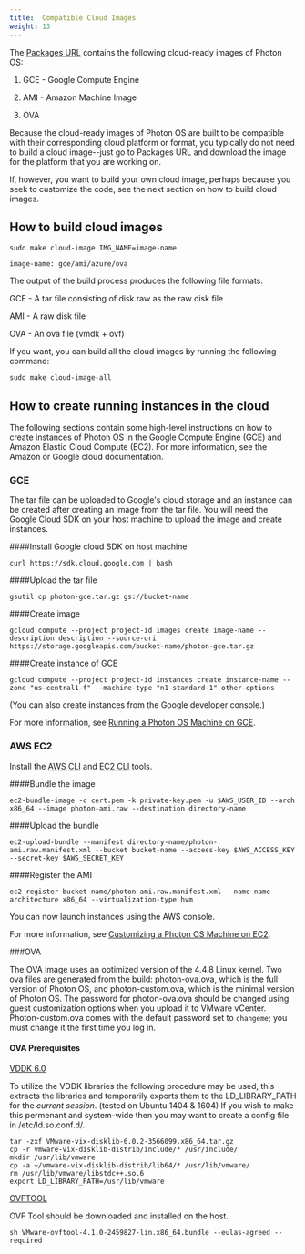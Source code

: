 ```yaml
---
title:  Compatible Cloud Images
weight: 13
---
```



The [Packages URL](https://packages.vmware.com/photon/) contains the following cloud-ready images of Photon OS: 

1. GCE - Google Compute Engine

1. AMI - Amazon Machine Image

1. OVA

Because the cloud-ready images of Photon OS are built to be compatible with their corresponding cloud platform or format, you typically do not need to build a cloud image--just go to Packages URL and download the image for the platform that you are working on. 

If, however, you want to build your own cloud image, perhaps because you seek to customize the code, see the next section on how to build cloud images.

## How to build cloud images

	sudo make cloud-image IMG_NAME=image-name

	image-name: gce/ami/azure/ova

The output of the build process produces the following file formats:

GCE - A tar file consisting of disk.raw as the raw disk file 

AMI - A raw disk file

<!-- Azure - A vhd file -->

OVA - An ova file (vmdk + ovf)

If you want, you can build all the cloud images by running the following command: 

	sudo make cloud-image-all 

<!-- ###How to build Photon bosh-stemcell

Please follow the link to [build](https://github.com/cloudfoundry/bosh/blob/develop/bosh-stemcell/README.md) Photon bosh-stemcell
-->

## How to create running instances in the cloud

The following sections contain some high-level instructions on how to create instances of Photon OS in the Google Compute Engine (GCE) and Amazon Elastic Cloud Compute (EC2). For more information, see the Amazon or Google cloud documentation. 

### GCE

The tar file can be uploaded to Google's cloud storage and an instance can be created after creating an image from the tar file. You will need the Google Cloud SDK on your host machine to upload the image and create instances.

####Install Google cloud SDK on host machine

	curl https://sdk.cloud.google.com | bash

####Upload the tar file

	gsutil cp photon-gce.tar.gz gs://bucket-name

####Create image

	gcloud compute --project project-id images create image-name --description description --source-uri https://storage.googleapis.com/bucket-name/photon-gce.tar.gz

####Create instance of GCE

	gcloud compute --project project-id instances create instance-name --zone "us-central1-f" --machine-type "n1-standard-1" other-options

(You can also create instances from the Google developer console.)

For more information, see [Running a Photon OS Machine on GCE](../run-photon-on-gce/). 

### AWS EC2

Install the [AWS CLI](http://docs.aws.amazon.com/cli/latest/userguide/installing.html#install-bundle-other-os) and [EC2 CLI](http://docs.aws.amazon.com/AWSEC2/latest/CommandLineReference/set-up-ec2-cli-linux.html) tools. 

####Bundle the image

	ec2-bundle-image -c cert.pem -k private-key.pem -u $AWS_USER_ID --arch x86_64 --image photon-ami.raw --destination directory-name

####Upload the bundle

	ec2-upload-bundle --manifest directory-name/photon-ami.raw.manifest.xml --bucket bucket-name --access-key $AWS_ACCESS_KEY --secret-key $AWS_SECRET_KEY

####Register the AMI

	ec2-register bucket-name/photon-ami.raw.manifest.xml --name name --architecture x86_64 --virtualization-type hvm

You can now launch instances using the AWS console.

For more information, see [Customizing a Photon OS Machine on EC2](../run-photon-aws-ec2/).


<!--
##AZURE

Install the [Azure CLI] (https://www.npmjs.com/package/azure)

Install [QEMU](https://en.wikibooks.org/wiki/QEMU/Installing_QEMU)

####Create the image
azure vm image create image_name path_to_vhd -l "West US" -o linux

Create running VM instances using Azure management portal
-->

###OVA

The OVA image uses an optimized version of the 4.4.8 Linux kernel. Two ova files are generated from the build: photon-ova.ova, which is the full version of Photon OS, and photon-custom.ova, which is the minimal version of Photon OS. The password for photon-ova.ova should be changed using guest customization options when you upload it to VMware vCenter. Photon-custom.ova comes with the default password set to `changeme`; you must change it the first time you log in.

#### OVA Prerequisites

[VDDK 6.0](https://developercenter.vmware.com/web/sdk/60/vddk)

To utilize the VDDK libraries the following procedure may be used, this extracts the libraries and temporarily exports them to the LD_LIBRARY_PATH for the *current session*.  (tested on Ubuntu 1404 & 1604)  If you wish to make this permenant and system-wide then you may want to create a config file in /etc/ld.so.conf.d/.

    tar -zxf VMware-vix-disklib-6.0.2-3566099.x86_64.tar.gz
    cp -r vmware-vix-disklib-distrib/include/* /usr/include/
    mkdir /usr/lib/vmware
    cp -a ~/vmware-vix-disklib-distrib/lib64/* /usr/lib/vmware/
    rm /usr/lib/vmware/libstdc++.so.6
    export LD_LIBRARY_PATH=/usr/lib/vmware

[OVFTOOL](https://my.vmware.com/group/vmware/details?downloadGroup=OVFTOOL410&productId=491)

OVF Tool should be downloaded and installed on the host.

    sh VMware-ovftool-4.1.0-2459827-lin.x86_64.bundle --eulas-agreed --required

<!-- 
##Photon Bosh

Please refer [bosh docs] (http://bosh.io/docs) to deploy BOSH on Photon 
-->



